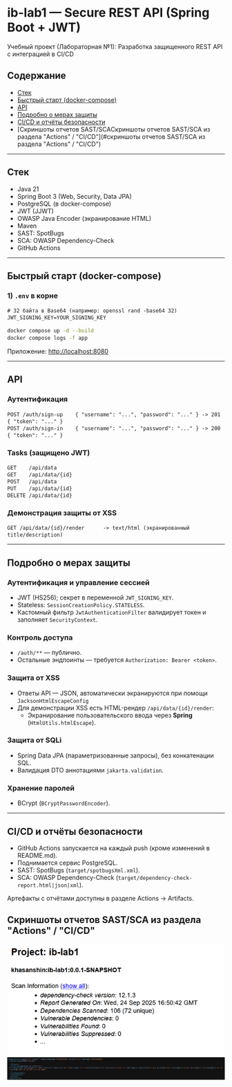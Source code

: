 # ib-lab1 — Secure REST API (Spring Boot + JWT)

Учебный проект (Лабораторная №1): Разработка защищенного REST API с
интеграцией в CI/CD

## Содержание
- [Стек](#стек)
- [Быстрый старт (docker-compose)](#быстрый-старт-docker-compose)
- [API](#api)
- [Подробно о мерах защиты](#подробно-о-мерах-защиты)
- [CI/CD и отчёты безопасности](#cicd-и-отчёты-безопасности)
- [Скриншоты отчетов SAST/SCAСкриншоты отчетов SAST/SCA из раздела "Actions" / "CI/CD"](#cкриншоты отчетов SAST/SCA из раздела "Actions" / "CI/CD")
---

## Стек
- Java 21
- Spring Boot 3 (Web, Security, Data JPA)
- PostgreSQL (в docker-compose)
- JWT (JJWT)
- OWASP Java Encoder (экранирование HTML)
- Maven
- SAST: SpotBugs
- SCA: OWASP Dependency-Check
- GitHub Actions

---

## Быстрый старт (docker-compose)

### 1) `.env` в корне
```env
# 32 байта в Base64 (например: openssl rand -base64 32)
JWT_SIGNING_KEY=YOUR_SIGNING_KEY
```

```bash
docker compose up -d --build
docker compose logs -f app
```

Приложение: <http://localhost:8080>

---

## API

### Аутентификация
```
POST /auth/sign-up    { "username": "...", "password": "..." } -> 201 { "token": "..." }
POST /auth/sign-in    { "username": "...", "password": "..." } -> 200 { "token": "..." }
```

### Tasks (защищено JWT)
```
GET    /api/data
GET    /api/data/{id}
POST   /api/data
PUT    /api/data/{id}
DELETE /api/data/{id}
```

### Демонстрация защиты от XSS
```
GET /api/data/{id}/render      -> text/html (экранированный title/description)
```


---

## Подробно о мерах защиты

### Аутентификация и управление сессией
- JWT (HS256); секрет в переменной `JWT_SIGNING_KEY`.
- Stateless: `SessionCreationPolicy.STATELESS`.
- Кастомный фильтр `JwtAuthenticationFilter` валидирует токен и заполняет `SecurityContext`.

### Контроль доступа
- `/auth/**` — публично.
- Остальные эндпоинты — требуется `Authorization: Bearer <token>`.

### Защита от XSS
- Ответы API — JSON, автоматически экранируются при помощи `JacksonHtmlEscapeConfig`
- Для демонстрации XSS есть HTML-рендер `/api/data/{id}/render`:
    - Экранирование пользовательского ввода через **Spring** (`HtmlUtils.htmlEscape`).

### Защита от SQLi
- Spring Data JPA (параметризованные запросы), без конкатенации SQL.
- Валидация DTO аннотациями `jakarta.validation`.

### Хранение паролей
- BCrypt (`BCryptPasswordEncoder`).
---

## CI/CD и отчёты безопасности

- GitHub Actions запускается на каждый push (кроме изменений в README.md).
- Поднимается сервис PostgreSQL.
- SAST: SpotBugs (`target/spotbugsXml.xml`).
- SCA: OWASP Dependency-Check (`target/dependency-check-report.html|json|xml`).

Артефакты с отчётами доступны в разделе Actions → Artifacts.

## Скриншоты отчетов SAST/SCA из раздела "Actions" / "CI/CD"

![img.png](img.png)
![img_1.png](img_1.png)